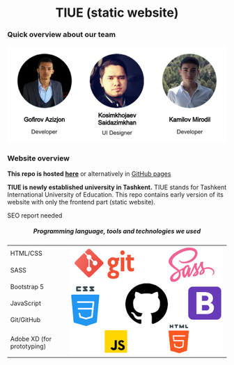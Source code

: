 <h1 align="center">TIUE (static website)</h1>

### Quick overview about our team
<img src="/root/images/markdown/team1.png">

### Website overview
**This repo is hosted [here](https://tiue-frontend.netlify.app/)** or alternatively in [GitHub pages](https://mirodil1999.github.io/TIUE/root/)

**TIUE is newly established university in Tashkent.** TIUE stands for Tashkent International University of Education. This repo contains early version of its website with only the frontend part (static website).

SEO report needed

<h5 align="center">Programming language, tools and technologies we used</h5>
<table>
    <tbody>
        <tr>
            <td>HTML/CSS</td>
            <td rowspan=6><img src="/root/images/markdown/stack.png"></td>
        </tr>
        <tr>
            <td>SASS</td>
        </tr>
        <tr>
            <td>Bootstrap 5</td>
        </tr>
        <tr>
            <td>JavaScript</td>
        </tr>
        <tr>
            <td>Git/GitHub</td>
        </tr>
        <tr>
            <td>Adobe XD (for prototyping)</td>
        </tr>
    </tbody>
</table>
 
